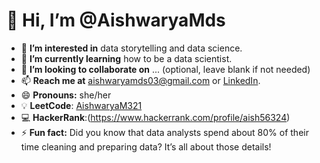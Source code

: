 # 👋 Hi, I’m @AishwaryaMds

- 👀 **I’m interested in** data storytelling and data science.
- 🌱 **I’m currently learning** how to be a data scientist.
- 💞️ **I’m looking to collaborate on** ... (optional, leave blank if not needed)
- 📫 **Reach me at** [aishwaryamds03@gmail.com](mailto:aishwaryamds03@gmail.com) or [LinkedIn](https://www.linkedin.com/in/aishwarya-m-ds/).
- 😄 **Pronouns:** she/her
- 💡 **LeetCode**: [AishwaryaM321](https://leetcode.com/u/AishwaryaM321)
- 💻 **HackerRank**:(https://www.hackerrank.com/profile/aish56324)
- ⚡ **Fun fact:** Did you know that data analysts spend about 80% of their time cleaning and preparing data? It’s all about those details! 


<!---
AishwaryaMds/AishwaryaMds is a ✨ special ✨ repository because its `README.md` (this file) appears on your GitHub profile.
You can click the Preview link to take a look at your changes.
--->
